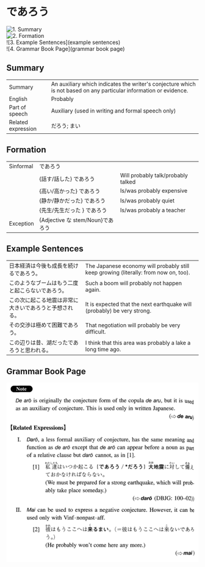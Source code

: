 # であろう

![1. Summary](summary)<br>
![2. Formation](formation)<br>
![3. Example Sentences](example sentences)<br>
![4. Grammar Book Page](grammar book page)<br>


## Summary

<table><tr>   <td>Summary</td>   <td>An auxiliary which indicates the writer's conjecture which is not based on any particular information or evidence.</td></tr><tr>   <td>English</td>   <td>Probably</td></tr><tr>   <td>Part of speech</td>   <td>Auxiliary (used in writing and formal speech only)</td></tr><tr>   <td>Related expression</td>   <td>だろう; まい</td></tr></table>

## Formation

<table class="table"> <tbody><tr class="tr head"> <td class="td"><span class="bold"><span>Sinformal</span></span></td> <td class="td"><span class="concept">であろう</span> </td> <td class="td"><span>&nbsp;</span></td> </tr> <tr class="tr"> <td class="td"><span>&nbsp;</span></td> <td class="td"><span>{話す/話した} <span class="concept">であろう</span></span></td> <td class="td"><span>Will probably talk/probably    talked</span></td> </tr> <tr class="tr"> <td class="td"><span>&nbsp;</span></td> <td class="td"><span>{高い/高かった} <span class="concept">であろう</span></span></td> <td class="td"><span>Is/was probably expensive</span></td> </tr> <tr class="tr"> <td class="td"><span>&nbsp;</span></td> <td class="td"><span>{静か/静かだった} <span class="concept">であろう</span></span></td> <td class="td"><span>Is/was probably quiet</span></td> </tr> <tr class="tr"> <td class="td"><span>&nbsp;</span></td> <td class="td"><span>{先生/先生だった } <span class="concept">であろう</span></span></td> <td class="td"><span>Is/was probably a teacher</span></td> </tr> <tr class="tr head"> <td class="td"><span class="bold"><span>Exception</span></span></td> <td class="td"><span>{Adjective <span class="concept">な</span> stem/Noun}<span class="concept">であろう</span></span></td> <td class="td"><span>&nbsp;</span></td> </tr> </tbody></table>

## Example Sentences

<table><tr>   <td>日本経済は今後も成長を続けるであろう。</td>   <td>The Japanese economy will probably still keep growing (literally: from now on, too).</td></tr><tr>   <td>このようなブームはもう二度と起こらないであろう。</td>   <td>Such a boom will probably not happen again.</td></tr><tr>   <td>この次に起こる地震は非常に大きいであろうと予想される。</td>   <td>It is expected that the next earthquake will (probably) be very strong.</td></tr><tr>   <td>その交渉は極めて困難であろう。</td>   <td>That negotiation will probably be very difficult.</td></tr><tr>   <td>この辺りは昔、湖だったであろうと思われる。</td>   <td>I think that this area was probably a lake a long time ago.</td></tr></table>

## Grammar Book Page

![](../img/Intermediateであろう.png)

